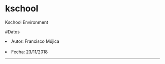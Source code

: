 # kschool
Kschool Environment

#Datos

<li>Autor:	Francisco Mújica</li>
<br>
<li>Fecha:	23/11/2018</li>

<hr>
